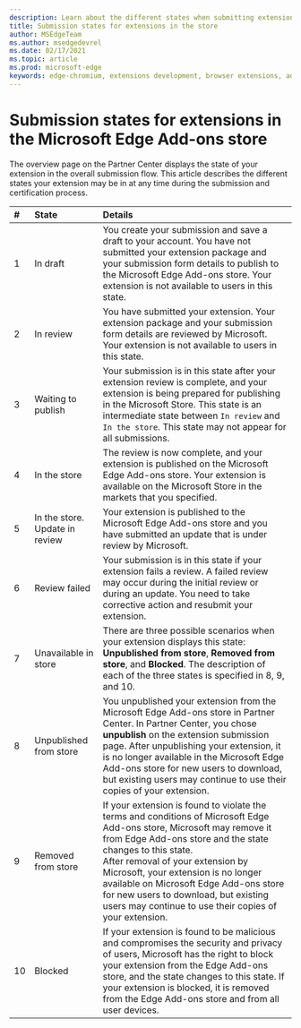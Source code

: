 ```yaml
---
description: Learn about the different states when submitting extensions to the store
title: Submission states for extensions in the store
author: MSEdgeTeam
ms.author: msedgedevrel
ms.date: 02/17/2021
ms.topic: article
ms.prod: microsoft-edge
keywords: edge-chromium, extensions development, browser extensions, addons, partner center, developer
---
```

# Submission states for extensions in the Microsoft Edge Add-ons store  

The overview page on the Partner Center displays the state of your extension in the overall submission flow.  This article describes the different states your extension may be in at any time during the submission and certification process.  

| # |  State |  Details |  
|:--- |:--- |:--- |  
| 1 |  In draft |  You create your submission and save a draft to your account.  You have not submitted your extension package and your submission form details to publish to the Microsoft Edge Add-ons store.  Your extension is not available to users in this state.  |  
| 2|  In review |  You have submitted your extension.  Your extension package and your submission form details are reviewed by Microsoft.  Your extension is not available to users in this state.  |  
| 3|  Waiting to publish |  Your submission is in this state after your extension review is complete, and your extension is being prepared for publishing in the Microsoft Store.  This state is an intermediate state between `In review` and `In the store`.  This state may not appear for all submissions.  |  
| 4|  In the store |  The review is now complete, and your extension is published on the Microsoft Edge Add-ons store.  Your extension is available on the Microsoft Store in the markets that you specified.  |  
| 5 |  In the store.  Update in review |  Your extension is published to the Microsoft Edge Add-ons store and you have submitted an update that is under review by Microsoft.  |  
| 6 |  Review failed |  Your submission is in this state if your extension fails a review.  A failed review may occur during the initial review or during an update.  You need to take corrective action and resubmit your extension.  |  
| 7 |  Unavailable in store |  There are three possible scenarios when your extension displays this state:  **Unpublished from store**, **Removed from store**, and **Blocked**.  The description of each of the three states is specified in 8, 9, and 10.  |  
| 8 |  Unpublished from store |  You unpublished your extension from the Microsoft Edge Add-ons store in Partner Center.  In Partner Center, you chose **unpublish** on the extension submission page.  After unpublishing your extension, it is no longer available in the Microsoft Edge Add-ons store for new users to download, but existing users may continue to use their copies of your extension.  |  
| 9 |  Removed from store |  If your extension is found to violate the terms and conditions of Microsoft Edge Add-ons store, Microsoft may remove it from Edge Add-ons store and the state changes to this state.  <br />  After removal of your extension by Microsoft, your extension is no longer available on Microsoft Edge Add-ons store for new users to download, but existing users may continue to use their copies of your extension.  |  
| 10 |  Blocked |  If your extension is found to be malicious and compromises the security and privacy of users, Microsoft has the right to block your extension from the Edge Add-ons store, and the state changes to this state.  If your extension is blocked, it is removed from the Edge Add-ons store and from all user devices.  |  
